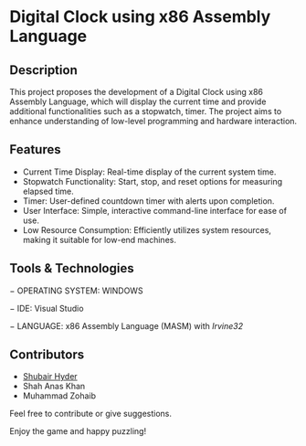 # Digital Clock using x86 Assembly Language
## Description
This project proposes the development of a Digital Clock using x86 Assembly Language, which will display the current time and provide additional functionalities such as a stopwatch, timer. The project aims to enhance understanding of low-level programming and hardware interaction.
                    
## Features
-	Current Time Display: Real-time display of the current system time.
-	Stopwatch Functionality: Start, stop, and reset options for measuring elapsed time.
-	Timer: User-defined countdown timer with alerts upon completion.
-	User Interface: Simple, interactive command-line interface for ease of use.
- Low Resource Consumption: Efficiently utilizes system resources, making it suitable for low-end machines.





## Tools & Technologies
−	OPERATING SYSTEM: WINDOWS

−	IDE: Visual Studio

−	LANGUAGE: x86 Assembly Language (MASM) with *Irvine32*


## Contributors


- [Shubair Hyder](https://github.com/shubairHyder)
- Shah Anas Khan
- Muhammad Zohaib
  
Feel free to contribute or give suggestions.

Enjoy the game and happy puzzling!

